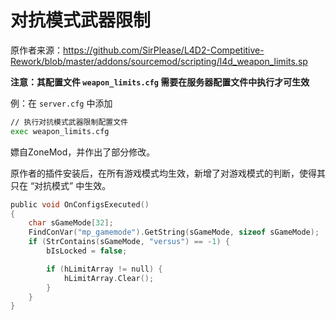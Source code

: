 # 对抗模式武器限制



原作者来源：https://github.com/SirPlease/L4D2-Competitive-Rework/blob/master/addons/sourcemod/scripting/l4d_weapon_limits.sp



**注意：其配置文件 `weapon_limits.cfg` 需要在服务器配置文件中执行才可生效**

例：在 `server.cfg` 中添加

```bash
// 执行对抗模式武器限制配置文件
exec weapon_limits.cfg
```



嫖自ZoneMod，并作出了部分修改。

原作者的插件安装后，在所有游戏模式均生效，新增了对游戏模式的判断，使得其只在 “对抗模式” 中生效。

```c
public void OnConfigsExecuted()
{
    char sGameMode[32];
    FindConVar("mp_gamemode").GetString(sGameMode, sizeof sGameMode);
    if (StrContains(sGameMode, "versus") == -1) {
        bIsLocked = false;

        if (hLimitArray != null) {
            hLimitArray.Clear();
        }
    }
}
```
